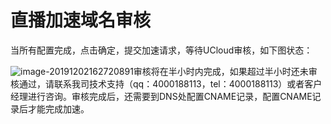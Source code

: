 # 直播加速域名审核

当所有配置完成，点击确定，提交加速请求，等待UCloud审核，如下图状态：

![image-20191202162720891](../../ucdn/images/image-20191202162720891-5857820.png)审核将在半小时内完成，如果超过半小时还未审核通过，请联系我司技术支持（qq：4000188113，tel：4000188113）或者客户经理进行咨询。审核完成后，还需要到DNS处配置CNAME记录，配置CNAME记录后才能完成加速。

